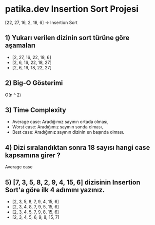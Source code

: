 # patika.dev Insertion Sort Projesi
[22, 27, 16, 2, 18, 6] -> Insertion Sort

## 1) Yukarı verilen dizinin sort türüne göre aşamaları
- [2, 27, 16, 22, 18, 6]
- [2, 6, 16, 22, 18, 27]
- [2, 6, 16, 18, 22, 27]

## 2) Big-O Gösterimi
O(n ^ 2)

## 3) Time Complexity 
- Average case: Aradığımız sayının ortada olması,
- Worst case: Aradığımız sayının sonda olması, 
- Best case: Aradığımız sayının dizinin en başında olması.

## 4) Dizi sıralandıktan sonra 18 sayısı hangi case kapsamına girer ?
Average case

## 5) [7, 3, 5, 8, 2, 9, 4, 15, 6] dizisinin Insertion Sort'a göre ilk 4 adımını yazınız.
- [2, 3, 5, 8, 7, 9, 4, 15, 6]
- [2, 3, 4, 8, 7, 9, 5, 15, 6]
- [2, 3, 4, 5, 7, 9, 8, 15, 6]
- [2, 3, 4, 5, 6, 9, 8, 15, 7]
